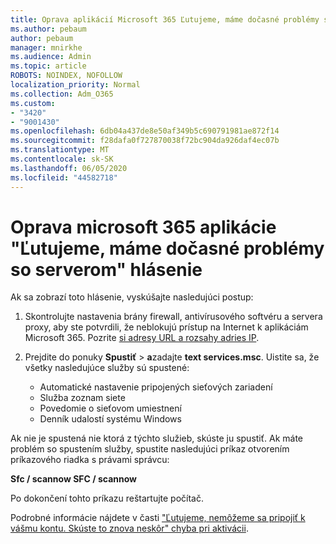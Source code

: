 ```yaml
---
title: Oprava aplikácií Microsoft 365 Ľutujeme, máme dočasné problémy so serverom hlásenie
ms.author: pebaum
author: pebaum
manager: mnirkhe
ms.audience: Admin
ms.topic: article
ROBOTS: NOINDEX, NOFOLLOW
localization_priority: Normal
ms.collection: Adm_O365
ms.custom:
- "3420"
- "9001430"
ms.openlocfilehash: 6db04a437de8e50af349b5c690791981ae872f14
ms.sourcegitcommit: f28dafa0f727870038f72bc904da926daf4ec07b
ms.translationtype: MT
ms.contentlocale: sk-SK
ms.lasthandoff: 06/05/2020
ms.locfileid: "44582718"
---
```

# <a name="fixing-the-microsoft-365-apps-sorry-we-are-having-temporary-server-issues-message"></a>Oprava microsoft 365 aplikácie "Ľutujeme, máme dočasné problémy so serverom" hlásenie

Ak sa zobrazí toto hlásenie, vyskúšajte nasledujúci postup:

1. Skontrolujte nastavenia brány firewall, antivírusového softvéru a servera proxy, aby ste potvrdili, že neblokujú prístup na Internet k aplikáciám Microsoft 365. Pozrite [si adresy URL a rozsahy adries IP](https://docs.microsoft.com/office365/enterprise/urls-and-ip-address-ranges).

2. Prejdite do ponuky **Spustiť**  >  **a**zadajte **text services.msc**. Uistite sa, že všetky nasledujúce služby sú spustené:
    - Automatické nastavenie pripojených sieťových zariadení
    - Služba zoznam siete
    - Povedomie o sieťovom umiestnení
    - Denník udalostí systému Windows

Ak nie je spustená nie ktorá z týchto služieb, skúste ju spustiť. Ak máte problém so spustením služby, spustite nasledujúci príkaz otvorením príkazového riadka s právami správcu:

**Sfc / scannow SFC / scannow**

Po dokončení tohto príkazu reštartujte počítač.

Podrobné informácie nájdete v časti ["Ľutujeme, nemôžeme sa pripojiť k vášmu kontu. Skúste to znova neskôr" chyba pri aktivácii](https://docs.microsoft.com/office/troubleshoot/activation-installation/issue-when-activate-office-from-office-365).
